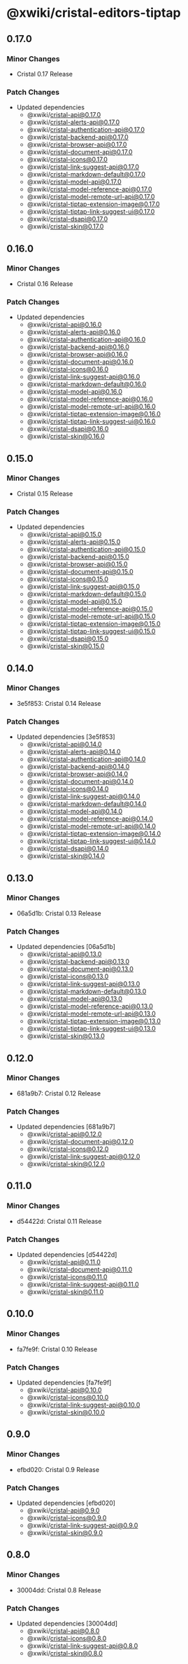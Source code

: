 # @xwiki/cristal-editors-tiptap

## 0.17.0

### Minor Changes

- Cristal 0.17 Release

### Patch Changes

- Updated dependencies
  - @xwiki/cristal-api@0.17.0
  - @xwiki/cristal-alerts-api@0.17.0
  - @xwiki/cristal-authentication-api@0.17.0
  - @xwiki/cristal-backend-api@0.17.0
  - @xwiki/cristal-browser-api@0.17.0
  - @xwiki/cristal-document-api@0.17.0
  - @xwiki/cristal-icons@0.17.0
  - @xwiki/cristal-link-suggest-api@0.17.0
  - @xwiki/cristal-markdown-default@0.17.0
  - @xwiki/cristal-model-api@0.17.0
  - @xwiki/cristal-model-reference-api@0.17.0
  - @xwiki/cristal-model-remote-url-api@0.17.0
  - @xwiki/cristal-tiptap-extension-image@0.17.0
  - @xwiki/cristal-tiptap-link-suggest-ui@0.17.0
  - @xwiki/cristal-dsapi@0.17.0
  - @xwiki/cristal-skin@0.17.0

## 0.16.0

### Minor Changes

- Cristal 0.16 Release

### Patch Changes

- Updated dependencies
  - @xwiki/cristal-api@0.16.0
  - @xwiki/cristal-alerts-api@0.16.0
  - @xwiki/cristal-authentication-api@0.16.0
  - @xwiki/cristal-backend-api@0.16.0
  - @xwiki/cristal-browser-api@0.16.0
  - @xwiki/cristal-document-api@0.16.0
  - @xwiki/cristal-icons@0.16.0
  - @xwiki/cristal-link-suggest-api@0.16.0
  - @xwiki/cristal-markdown-default@0.16.0
  - @xwiki/cristal-model-api@0.16.0
  - @xwiki/cristal-model-reference-api@0.16.0
  - @xwiki/cristal-model-remote-url-api@0.16.0
  - @xwiki/cristal-tiptap-extension-image@0.16.0
  - @xwiki/cristal-tiptap-link-suggest-ui@0.16.0
  - @xwiki/cristal-dsapi@0.16.0
  - @xwiki/cristal-skin@0.16.0

## 0.15.0

### Minor Changes

- Cristal 0.15 Release

### Patch Changes

- Updated dependencies
  - @xwiki/cristal-api@0.15.0
  - @xwiki/cristal-alerts-api@0.15.0
  - @xwiki/cristal-authentication-api@0.15.0
  - @xwiki/cristal-backend-api@0.15.0
  - @xwiki/cristal-browser-api@0.15.0
  - @xwiki/cristal-document-api@0.15.0
  - @xwiki/cristal-icons@0.15.0
  - @xwiki/cristal-link-suggest-api@0.15.0
  - @xwiki/cristal-markdown-default@0.15.0
  - @xwiki/cristal-model-api@0.15.0
  - @xwiki/cristal-model-reference-api@0.15.0
  - @xwiki/cristal-model-remote-url-api@0.15.0
  - @xwiki/cristal-tiptap-extension-image@0.15.0
  - @xwiki/cristal-tiptap-link-suggest-ui@0.15.0
  - @xwiki/cristal-dsapi@0.15.0
  - @xwiki/cristal-skin@0.15.0

## 0.14.0

### Minor Changes

- 3e5f853: Cristal 0.14 Release

### Patch Changes

- Updated dependencies [3e5f853]
  - @xwiki/cristal-api@0.14.0
  - @xwiki/cristal-alerts-api@0.14.0
  - @xwiki/cristal-authentication-api@0.14.0
  - @xwiki/cristal-backend-api@0.14.0
  - @xwiki/cristal-browser-api@0.14.0
  - @xwiki/cristal-document-api@0.14.0
  - @xwiki/cristal-icons@0.14.0
  - @xwiki/cristal-link-suggest-api@0.14.0
  - @xwiki/cristal-markdown-default@0.14.0
  - @xwiki/cristal-model-api@0.14.0
  - @xwiki/cristal-model-reference-api@0.14.0
  - @xwiki/cristal-model-remote-url-api@0.14.0
  - @xwiki/cristal-tiptap-extension-image@0.14.0
  - @xwiki/cristal-tiptap-link-suggest-ui@0.14.0
  - @xwiki/cristal-dsapi@0.14.0
  - @xwiki/cristal-skin@0.14.0

## 0.13.0

### Minor Changes

- 06a5d1b: Cristal 0.13 Release

### Patch Changes

- Updated dependencies [06a5d1b]
  - @xwiki/cristal-api@0.13.0
  - @xwiki/cristal-backend-api@0.13.0
  - @xwiki/cristal-document-api@0.13.0
  - @xwiki/cristal-icons@0.13.0
  - @xwiki/cristal-link-suggest-api@0.13.0
  - @xwiki/cristal-markdown-default@0.13.0
  - @xwiki/cristal-model-api@0.13.0
  - @xwiki/cristal-model-reference-api@0.13.0
  - @xwiki/cristal-model-remote-url-api@0.13.0
  - @xwiki/cristal-tiptap-extension-image@0.13.0
  - @xwiki/cristal-tiptap-link-suggest-ui@0.13.0
  - @xwiki/cristal-skin@0.13.0

## 0.12.0

### Minor Changes

- 681a9b7: Cristal 0.12 Release

### Patch Changes

- Updated dependencies [681a9b7]
  - @xwiki/cristal-api@0.12.0
  - @xwiki/cristal-document-api@0.12.0
  - @xwiki/cristal-icons@0.12.0
  - @xwiki/cristal-link-suggest-api@0.12.0
  - @xwiki/cristal-skin@0.12.0

## 0.11.0

### Minor Changes

- d54422d: Cristal 0.11 Release

### Patch Changes

- Updated dependencies [d54422d]
  - @xwiki/cristal-api@0.11.0
  - @xwiki/cristal-document-api@0.11.0
  - @xwiki/cristal-icons@0.11.0
  - @xwiki/cristal-link-suggest-api@0.11.0
  - @xwiki/cristal-skin@0.11.0

## 0.10.0

### Minor Changes

- fa7fe9f: Cristal 0.10 Release

### Patch Changes

- Updated dependencies [fa7fe9f]
  - @xwiki/cristal-api@0.10.0
  - @xwiki/cristal-icons@0.10.0
  - @xwiki/cristal-link-suggest-api@0.10.0
  - @xwiki/cristal-skin@0.10.0

## 0.9.0

### Minor Changes

- efbd020: Cristal 0.9 Release

### Patch Changes

- Updated dependencies [efbd020]
  - @xwiki/cristal-api@0.9.0
  - @xwiki/cristal-icons@0.9.0
  - @xwiki/cristal-link-suggest-api@0.9.0
  - @xwiki/cristal-skin@0.9.0

## 0.8.0

### Minor Changes

- 30004dd: Cristal 0.8 Release

### Patch Changes

- Updated dependencies [30004dd]
  - @xwiki/cristal-api@0.8.0
  - @xwiki/cristal-icons@0.8.0
  - @xwiki/cristal-link-suggest-api@0.8.0
  - @xwiki/cristal-skin@0.8.0
